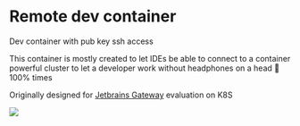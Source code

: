 # Remote dev container

Dev container with pub key ssh access

This container is mostly created to let IDEs be able to connect to a container powerful cluster to let a developer work without headphones on a head 🙉 100% times

Originally designed for [Jetbrains Gateway](https://www.jetbrains.com/remote-development/gateway/) evaluation on K8S

![](https://www.jetbrains.com/remote-development/gateway/img/gateway-icon.svg)